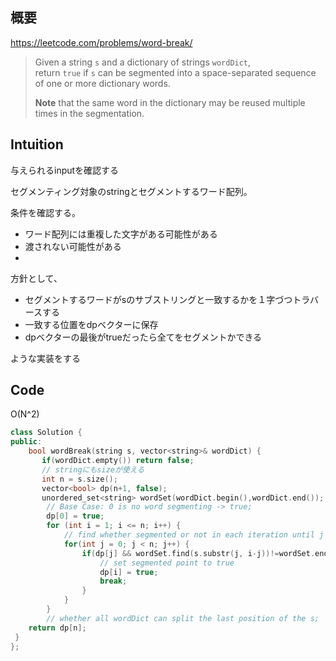 ## 概要

https://leetcode.com/problems/word-break/

> Given a string `s` and a dictionary of strings `wordDict`, return `true` if `s` can be segmented into a space-separated sequence of one or more dictionary words.
> 
> 
> **Note** that the same word in the dictionary may be reused multiple times in the segmentation.
> 

## Intuition

与えられるinputを確認する

セグメンティング対象のstringとセグメントするワード配列。

条件を確認する。

- ワード配列には重複した文字がある可能性がある
- 渡されない可能性がある
- 

方針として、

- セグメントするワードがsのサブストリングと一致するかを１字づつトラバースする
- 一致する位置をdpベクターに保存
- dpベクターの最後がtrueだったら全てをセグメントかできる

ような実装をする

## Code

O(N^2)

```cpp
class Solution {
public:
    bool wordBreak(string s, vector<string>& wordDict) {
       if(wordDict.empty()) return false;
       // stringにもsizeが使える
       int n = s.size();
       vector<bool> dp(n+1, false);
       unordered_set<string> wordSet(wordDict.begin(),wordDict.end());
        // Base Case: 0 is no word segmenting -> true;
        dp[0] = true;
        for (int i = 1; i <= n; i++) {
            // find whether segmented or not in each iteration until j reaches to s length
            for(int j = 0; j < n; j++) {
                if(dp[j] && wordSet.find(s.substr(j, i-j))!=wordSet.end()) {
                    // set segmented point to true
                    dp[i] = true;
                    break;
                }
            }
        }
        // whether all wordDict can split the last position of the s;
    return dp[n];
 }
};
```
